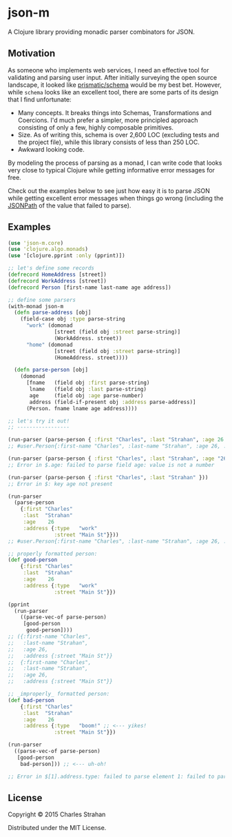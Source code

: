 # json-m

A Clojure library providing monadic parser combinators for JSON.

## Motivation

As someone who implements web services, I need an effective tool for
validating and parsing user input. After initially surveying the open
source landscape, it looked like
[prismatic/schema](https://github.com/Prismatic/schema) would be my best
bet. However, while `schema` looks like an excellent tool, there are
some parts of its design that I find unfortunate:

* Many concepts. It breaks things into Schemas, Transformations and
  Coercions. I'd much prefer a simpler, more principled approach
  consisting of only a few, highly composable primitives.
* Size. As of writing this, schema is over 2,600 LOC (excluding tests
  and the project file), while this library consists of less than 250 LOC.
* Awkward looking code.

By modeling the process of parsing as a monad, I can write code that looks
very close to typical Clojure while getting informative error messages
for free.

Check out the examples below to see just how easy it is to parse JSON
while getting excellent error messages when things go wrong (including
the [JSONPath](http://goessner.net/articles/JsonPath/) of the value that
failed to parse).

## Examples

```clojure
(use 'json-m.core)
(use 'clojure.algo.monads)
(use '[clojure.pprint :only (pprint)])

;; let's define some records
(defrecord HomeAddress [street])
(defrecord WorkAddress [street])
(defrecord Person [first-name last-name age address])

;; define some parsers
(with-monad json-m
  (defn parse-address [obj]
    (field-case obj :type parse-string
      "work" (domonad
               [street (field obj :street parse-string)]
               (WorkAddress. street))
      "home" (domonad
               [street (field obj :street parse-string)]
               (HomeAddress. street))))

  (defn parse-person [obj]
    (domonad
      [fname   (field obj :first parse-string)
       lname   (field obj :last parse-string)
       age     (field obj :age parse-number)
       address (field-if-present obj :address parse-address)]
      (Person. fname lname age address))))

;; let's try it out!
;; -----------------

(run-parser (parse-person { :first "Charles", :last "Strahan", :age 26 }))
;; #user.Person{:first-name "Charles", :last-name "Strahan", :age 26, :address nil}

(run-parser (parse-person { :first "Charles", :last "Strahan", :age "26" }))
;; Error in $.age: failed to parse field age: value is not a number

(run-parser (parse-person { :first "Charles", :last "Strahan" }))
;; Error in $: key age not present

(run-parser
  (parse-person
    {:first "Charles"
     :last  "Strahan"
     :age    26
     :address {:type   "work"
               :street "Main St"}}))
;; #user.Person{:first-name "Charles", :last-name "Strahan", :age 26, :address #user.WorkAddress{:street "Main St"}}

;; properly formatted person:
(def good-person
    {:first "Charles"
     :last  "Strahan"
     :age    26
     :address {:type   "work"
               :street "Main St"}})

(pprint
  (run-parser
    ((parse-vec-of parse-person)
     [good-person
      good-person])))
;; ({:first-name "Charles",
;;   :last-name "Strahan",
;;   :age 26,
;;   :address {:street "Main St"}}
;;  {:first-name "Charles",
;;   :last-name "Strahan",
;;   :age 26,
;;   :address {:street "Main St"}}

;; _improperly_ formatted person:
(def bad-person
    {:first "Charles"
     :last  "Strahan"
     :age    26
     :address {:type   "boom!" ;; <--- yikes!
               :street "Main St"}})

(run-parser
  ((parse-vec-of parse-person)
   [good-person
    bad-person])) ;; <--- uh-oh!

;; Error in $[1].address.type: failed to parse element 1: failed to parse field address: failed to parse field type: value is not one of ["work", "home"]

```

## License

Copyright © 2015 Charles Strahan

Distributed under the MIT License.
